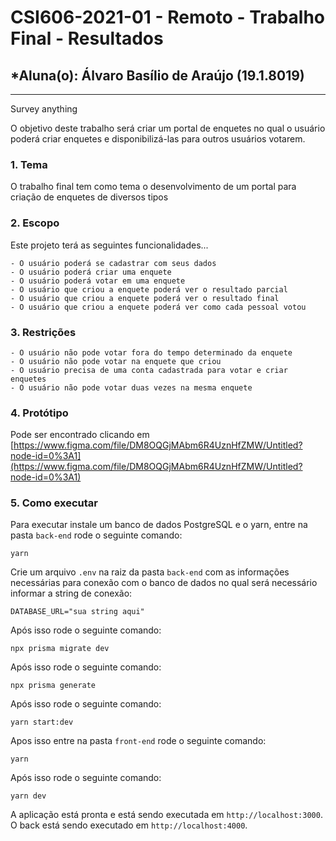 # **CSI606-2021-01 - Remoto - Trabalho Final - Resultados**

## \*Aluna(o): Álvaro Basílio de Araújo (19.1.8019)

---

Survey anything

O objetivo deste trabalho será criar um portal de enquetes no qual o usuário poderá criar enquetes e disponibilizá-las para outros usuários votarem.

<!-- Apresentar o tema. -->

### 1. Tema

O trabalho final tem como tema o desenvolvimento de um portal para criação de enquetes de diversos tipos

<!-- Descrever e limitar o escopo da aplicação. -->

### 2. Escopo

Este projeto terá as seguintes funcionalidades...

    - O usuário poderá se cadastrar com seus dados
    - O usuário poderá criar uma enquete
    - O usuário poderá votar em uma enquete
    - O usuário que criou a enquete poderá ver o resultado parcial
    - O usuário que criou a enquete poderá ver o resultado final
    - O usuário que criou a enquete poderá ver como cada pessoal votou

### 3. Restrições

    - O usuário não pode votar fora do tempo determinado da enquete
    - O usuário não pode votar na enquete que criou
    - O usuário precisa de uma conta cadastrada para votar e criar enquetes
    - O usuário não pode votar duas vezes na mesma enquete

<!-- Construir alguns protótipos para a aplicação, disponibilizá-los no Github e descrever o que foi considerado. //-->

### 4. Protótipo

Pode ser encontrado clicando em [https://www.figma.com/file/DM8OQGjMAbm6R4UznHfZMW/Untitled?node-id=0%3A1](https://www.figma.com/file/DM8OQGjMAbm6R4UznHfZMW/Untitled?node-id=0%3A1)

### 5. Como executar

Para executar instale um banco de dados PostgreSQL e o yarn, entre na pasta `back-end` rode o seguinte comando:

```
yarn
```

Crie um arquivo `.env` na raiz da pasta `back-end` com as informações necessárias para conexão com o banco de dados no qual será necessário informar a string de conexão:

```
DATABASE_URL="sua string aqui"
```

Após isso rode o seguinte comando:

```
npx prisma migrate dev
```

Após isso rode o seguinte comando:

```
npx prisma generate
```

Após isso rode o seguinte comando:

```
yarn start:dev
```

Apos isso entre na pasta `front-end` rode o seguinte comando:

```
yarn
```

Após isso rode o seguinte comando:

```
yarn dev
```

A aplicação está pronta e está sendo executada em `http://localhost:3000`.
O back está sendo executado em `http://localhost:4000`.
